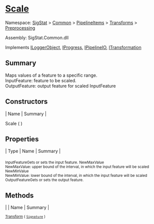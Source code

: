 # [Scale](./Scale.md)

Namespace: [SigStat]() > [Common](./../../../README.md) > [PipelineItems]() > [Transforms]() > [Preprocessing](./README.md)

Assembly: SigStat.Common.dll

Implements [ILoggerObject](./../../../ILoggerObject.md), [IProgress](./../../../Helpers/IProgress.md), [IPipelineIO](./../../../Pipeline/IPipelineIO.md), [ITransformation](./../../../ITransformation.md)

## Summary
Maps values of a feature to a specific range.  <br>InputFeature: feature to be scaled.<br>OutputFeature: output feature for scaled InputFeature

## Constructors

| Name | Summary | 

Scale (  )<sub></sub>


## Properties

| Type | Name | Summary | 

<sub>InputFeature</sub><sub>Gets or sets the input feature.</sub>
<sub>NewMaxValue</sub><sub><br>NewMaxValue: upper bound of the interval, in which the input feature will be scaled</sub>
<sub>NewMinValue</sub><sub><br>NewMinValue: lower bound of the interval, in which the input feature will be scaled</sub>
<sub>OutputFeature</sub><sub>Gets or sets the output feature.</sub>


## Methods

|  | Name | Summary | 

<sub>[Transform](./Methods/Scale-100663813.md) ( [`Signature`](./../../../Signature.md) )</sub><sub></sub>


